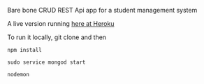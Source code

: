 Bare bone CRUD REST Api app for a student management system

A live version running [here at Heroku](https://fierce-sierra-18214.herokuapp.com/)

To run it locally, git clone and then

``npm install``

``sudo service mongod start``

``nodemon``